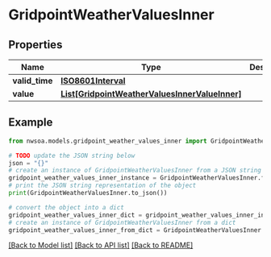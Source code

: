 # GridpointWeatherValuesInner


## Properties

Name | Type | Description | Notes
------------ | ------------- | ------------- | -------------
**valid_time** | [**ISO8601Interval**](ISO8601Interval.md) |  | 
**value** | [**List[GridpointWeatherValuesInnerValueInner]**](GridpointWeatherValuesInnerValueInner.md) |  | 

## Example

```python
from nwsoa.models.gridpoint_weather_values_inner import GridpointWeatherValuesInner

# TODO update the JSON string below
json = "{}"
# create an instance of GridpointWeatherValuesInner from a JSON string
gridpoint_weather_values_inner_instance = GridpointWeatherValuesInner.from_json(json)
# print the JSON string representation of the object
print(GridpointWeatherValuesInner.to_json())

# convert the object into a dict
gridpoint_weather_values_inner_dict = gridpoint_weather_values_inner_instance.to_dict()
# create an instance of GridpointWeatherValuesInner from a dict
gridpoint_weather_values_inner_from_dict = GridpointWeatherValuesInner.from_dict(gridpoint_weather_values_inner_dict)
```
[[Back to Model list]](../README.md#documentation-for-models) [[Back to API list]](../README.md#documentation-for-api-endpoints) [[Back to README]](../README.md)


